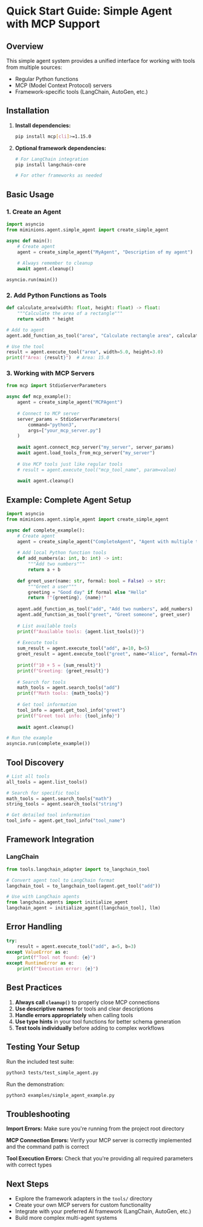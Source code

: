# Quick Start Guide: Simple Agent with MCP Support

## Overview

This simple agent system provides a unified interface for working with tools from multiple sources:
- Regular Python functions
- MCP (Model Context Protocol) servers
- Framework-specific tools (LangChain, AutoGen, etc.)

## Installation

1. **Install dependencies:**
   ```bash
   pip install mcp[cli]>=1.15.0
   ```

2. **Optional framework dependencies:**
   ```bash
   # For LangChain integration
   pip install langchain-core
   
   # For other frameworks as needed
   ```

## Basic Usage

### 1. Create an Agent

```python
import asyncio
from miminions.agent.simple_agent import create_simple_agent

async def main():
    # Create agent
    agent = create_simple_agent("MyAgent", "Description of my agent")
    
    # Always remember to cleanup
    await agent.cleanup()

asyncio.run(main())
```

### 2. Add Python Functions as Tools

```python
def calculate_area(width: float, height: float) -> float:
    """Calculate the area of a rectangle"""
    return width * height

# Add to agent
agent.add_function_as_tool("area", "Calculate rectangle area", calculate_area)

# Use the tool
result = agent.execute_tool("area", width=5.0, height=3.0)
print(f"Area: {result}")  # Area: 15.0
```

### 3. Working with MCP Servers

```python
from mcp import StdioServerParameters

async def mcp_example():
    agent = create_simple_agent("MCPAgent")
    
    # Connect to MCP server
    server_params = StdioServerParameters(
        command="python3",
        args=["your_mcp_server.py"]
    )
    
    await agent.connect_mcp_server("my_server", server_params)
    await agent.load_tools_from_mcp_server("my_server")
    
    # Use MCP tools just like regular tools
    # result = agent.execute_tool("mcp_tool_name", param=value)
    
    await agent.cleanup()
```

## Example: Complete Agent Setup

```python
import asyncio
from miminions.agent.simple_agent import create_simple_agent

async def complete_example():
    # Create agent
    agent = create_simple_agent("CompleteAgent", "Agent with multiple tool types")
    
    # Add local Python function tools
    def add_numbers(a: int, b: int) -> int:
        """Add two numbers"""
        return a + b
    
    def greet_user(name: str, formal: bool = False) -> str:
        """Greet a user"""
        greeting = "Good day" if formal else "Hello"
        return f"{greeting}, {name}!"
    
    agent.add_function_as_tool("add", "Add two numbers", add_numbers)
    agent.add_function_as_tool("greet", "Greet someone", greet_user)
    
    # List available tools
    print(f"Available tools: {agent.list_tools()}")
    
    # Execute tools
    sum_result = agent.execute_tool("add", a=10, b=5)
    greet_result = agent.execute_tool("greet", name="Alice", formal=True)
    
    print(f"10 + 5 = {sum_result}")
    print(f"Greeting: {greet_result}")
    
    # Search for tools
    math_tools = agent.search_tools("add")
    print(f"Math tools: {math_tools}")
    
    # Get tool information
    tool_info = agent.get_tool_info("greet")
    print(f"Greet tool info: {tool_info}")
    
    await agent.cleanup()

# Run the example
asyncio.run(complete_example())
```

## Tool Discovery

```python
# List all tools
all_tools = agent.list_tools()

# Search for specific tools
math_tools = agent.search_tools("math")
string_tools = agent.search_tools("string")

# Get detailed tool information
tool_info = agent.get_tool_info("tool_name")
```

## Framework Integration

### LangChain

```python
from tools.langchain_adapter import to_langchain_tool

# Convert agent tool to LangChain format
langchain_tool = to_langchain_tool(agent.get_tool("add"))

# Use with LangChain agents
from langchain.agents import initialize_agent
langchain_agent = initialize_agent([langchain_tool], llm)
```

## Error Handling

```python
try:
    result = agent.execute_tool("add", a=5, b=3)
except ValueError as e:
    print(f"Tool not found: {e}")
except RuntimeError as e:
    print(f"Execution error: {e}")
```

## Best Practices

1. **Always call `cleanup()`** to properly close MCP connections
2. **Use descriptive names** for tools and clear descriptions
3. **Handle errors appropriately** when calling tools
4. **Use type hints** in your tool functions for better schema generation
5. **Test tools individually** before adding to complex workflows

## Testing Your Setup

Run the included test suite:
```bash
python3 tests/test_simple_agent.py
```

Run the demonstration:
```bash
python3 examples/simple_agent_example.py
```

## Troubleshooting

**Import Errors:** Make sure you're running from the project root directory

**MCP Connection Errors:** Verify your MCP server is correctly implemented and the command path is correct

**Tool Execution Errors:** Check that you're providing all required parameters with correct types

## Next Steps

- Explore the framework adapters in the `tools/` directory
- Create your own MCP servers for custom functionality
- Integrate with your preferred AI framework (LangChain, AutoGen, etc.)
- Build more complex multi-agent systems